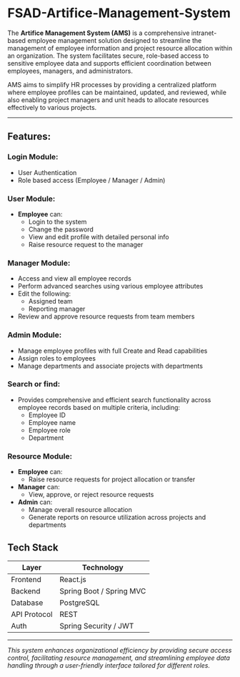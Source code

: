 # FSAD-Artifice-Management-System

The **Artifice Management System (AMS)** is a comprehensive intranet-based employee management solution designed to streamline the management of employee information and project resource allocation within an organization. The system facilitates secure, role-based access to sensitive employee data and supports efficient coordination between employees, managers, and administrators.

AMS aims to simplify HR processes by providing a centralized platform where employee profiles can be maintained, updated, and reviewed, while also enabling project managers and unit heads to allocate resources effectively to various projects.

---

## Features:
### Login Module:
- User Authentication
- Role based access (Employee / Manager / Admin)

### User Module:
- **Employee** can:
  - Login to the system
  - Change the password
  - View and edit profile with detailed personal info
  - Raise resource request to the manager

### Manager Module:
- Access and view all employee records
- Perform advanced searches using various employee attributes
- Edit the following:
  - Assigned team
  - Reporting manager
- Review and approve resource requests from team members

### Admin Module:
- Manage employee profiles with full Create and Read capabilities
- Assign roles to employees
- Manage departments and associate projects with departments

### Search or find:
- Provides comprehensive and efficient search functionality across employee records based on multiple criteria, including:
  - Employee ID
  - Employee name
  - Employee role
  - Department

### Resource Module:
- **Employee** can:
  - Raise resource requests for project allocation or transfer
- **Manager** can:
  - View, approve, or reject resource requests
- **Admin** can:
  - Manage overall resource allocation
  - Generate reports on resource utilization across projects and departments

## Tech Stack

| Layer       | Technology               |    
|-------------|--------------------------|
| Frontend    | React.js                 |
| Backend     | Spring Boot / Spring MVC |
| Database    | PostgreSQL               |
| API Protocol| REST                     |
| Auth        | Spring Security / JWT    |

-------
_This system enhances organizational efficiency by providing secure access control, facilitating resource management, and streamlining employee data handling through a user-friendly interface tailored for different roles._
